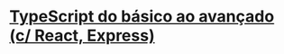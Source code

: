 # [TypeScript do básico ao avançado (c/ React, Express)](https://www.udemy.com/course/typescript-do-basico-ao-avancado-c-react-express/)
